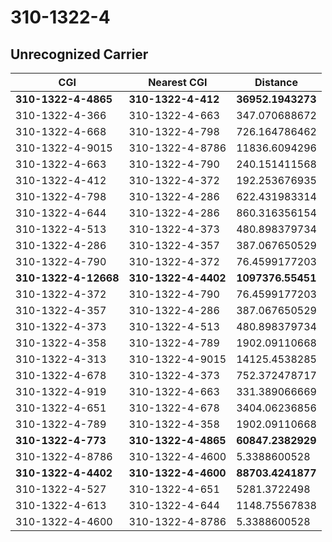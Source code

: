 # 310-1322-4
## Unrecognized Carrier


| CGI | Nearest CGI | Distance |
|-----|-------------|----------|
| **310-1322-4-4865** | **310-1322-4-412** | **36952.1943273** |
| 310-1322-4-366 | 310-1322-4-663 | 347.070688672 |
| 310-1322-4-668 | 310-1322-4-798 | 726.164786462 |
| 310-1322-4-9015 | 310-1322-4-8786 | 11836.6094296 |
| 310-1322-4-663 | 310-1322-4-790 | 240.151411568 |
| 310-1322-4-412 | 310-1322-4-372 | 192.253676935 |
| 310-1322-4-798 | 310-1322-4-286 | 622.431983314 |
| 310-1322-4-644 | 310-1322-4-286 | 860.316356154 |
| 310-1322-4-513 | 310-1322-4-373 | 480.898379734 |
| 310-1322-4-286 | 310-1322-4-357 | 387.067650529 |
| 310-1322-4-790 | 310-1322-4-372 | 76.4599177203 |
| **310-1322-4-12668** | **310-1322-4-4402** | **1097376.55451** |
| 310-1322-4-372 | 310-1322-4-790 | 76.4599177203 |
| 310-1322-4-357 | 310-1322-4-286 | 387.067650529 |
| 310-1322-4-373 | 310-1322-4-513 | 480.898379734 |
| 310-1322-4-358 | 310-1322-4-789 | 1902.09110668 |
| 310-1322-4-313 | 310-1322-4-9015 | 14125.4538285 |
| 310-1322-4-678 | 310-1322-4-373 | 752.372478717 |
| 310-1322-4-919 | 310-1322-4-663 | 331.389066669 |
| 310-1322-4-651 | 310-1322-4-678 | 3404.06236856 |
| 310-1322-4-789 | 310-1322-4-358 | 1902.09110668 |
| **310-1322-4-773** | **310-1322-4-4865** | **60847.2382929** |
| 310-1322-4-8786 | 310-1322-4-4600 | 5.3388600528 |
| **310-1322-4-4402** | **310-1322-4-4600** | **88703.4241877** |
| 310-1322-4-527 | 310-1322-4-651 | 5281.3722498 |
| 310-1322-4-613 | 310-1322-4-644 | 1148.75567838 |
| 310-1322-4-4600 | 310-1322-4-8786 | 5.3388600528 |
